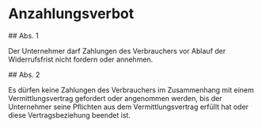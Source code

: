 # Anzahlungsverbot



\#\# Abs. 1

 Der Unternehmer darf Zahlungen des Verbrauchers vor Ablauf der Widerrufsfrist nicht fordern oder annehmen.

\#\# Abs. 2

 Es dürfen keine Zahlungen des Verbrauchers im Zusammenhang mit einem Vermittlungsvertrag gefordert oder angenommen werden, bis der Unternehmer seine Pflichten aus dem Vermittlungsvertrag erfüllt hat oder diese Vertragsbeziehung beendet ist. 

